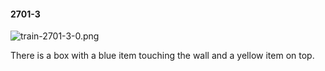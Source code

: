 #### 2701-3
![train-2701-3-0.png](https://github.com/lil-lab/nlvr/raw/master/nlvr/train/images/66/train-2701-3-0.png "train-2701-3-0.png")

There is a box with a blue item touching the wall and a yellow item on top.